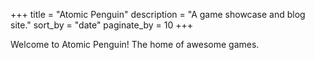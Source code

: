 +++
title = "Atomic Penguin"
description = "A game showcase and blog site."
sort_by = "date"
paginate_by = 10
+++

Welcome to Atomic Penguin! The home of awesome games.
